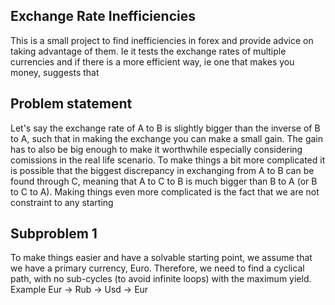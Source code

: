 ## Exchange Rate Inefficiencies
 This is a small project to find inefficiencies in forex and provide advice on taking advantage of them. Ie it tests the exchange rates of multiple currencies and if there is a more efficient way, ie one that makes you money, suggests that

## Problem statement
Let's say the exchange rate of A to B is slightly bigger than the inverse of B to A, such that in making the exchange you can make a small gain. The gain has to also be big enough to make it worthwhile especially considering comissions in the real life scenario. To make things a bit more complicated it is possible that the biggest discrepancy in exchanging from A to B can be found through C, meaning that A to C to B is much bigger than B to A (or B to C to A). 
Making things even more complicated is the fact that we are not constraint to any starting

## Subproblem 1
To make things easier and have a solvable starting point, we assume that we have a primary currency, Euro. Therefore, we need to find a cyclical path, with no sub-cycles (to avoid infinite loops) with the maximum yield. Example Eur -> Rub -> Usd -> Eur
